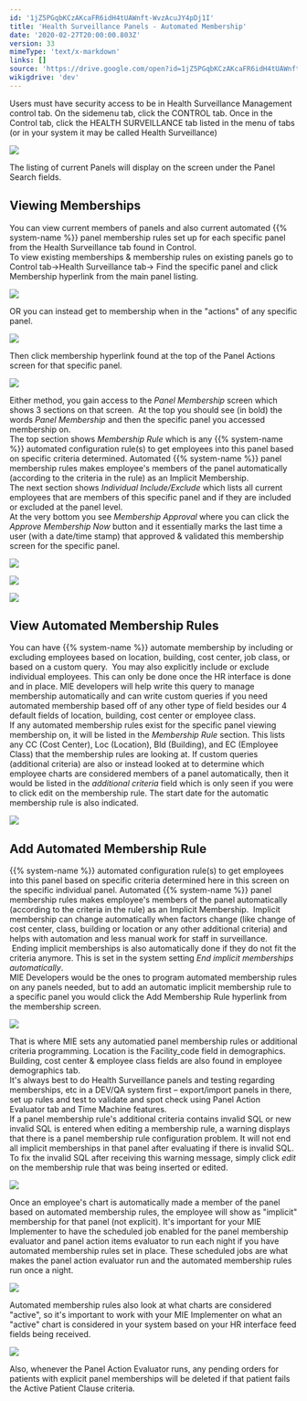 ```yaml
---
id: '1jZ5PGqbKCzAKcaFR6idH4tUAWnft-WvzAcuJY4pDj1I'
title: 'Health Surveillance Panels - Automated Membership'
date: '2020-02-27T20:00:00.803Z'
version: 33
mimeType: 'text/x-markdown'
links: []
source: 'https://drive.google.com/open?id=1jZ5PGqbKCzAKcaFR6idH4tUAWnft-WvzAcuJY4pDj1I'
wikigdrive: 'dev'
---
```

Users must have security access to be in Health Surveillance Management control tab. On the sidemenu tab, click the CONTROL tab. Once in the Control tab, click the HEALTH SURVEILLANCE tab listed in the menu of tabs (or in your system it may be called Health Surveillance)

![](../health-surveillance-panels-automated-membership.assets/8559017c3985006ba5394aa58ece891b.png)

The listing of current Panels will display on the screen under the Panel Search fields.

## Viewing Memberships

You can view current members of panels and also current automated {{% system-name %}} panel membership rules set up for each specific panel from the Health Surveillance tab found in Control.  
To view existing memberships & membership rules on existing panels go to Control tab→Health Surveillance tab→ Find the specific panel and click Membership hyperlink from the main panel listing.

![](../health-surveillance-panels-automated-membership.assets/152a405ed9a290c61e3e0c92d6b0a89b.png)

OR you can instead get to membership when in the "actions" of any specific panel.

![](../health-surveillance-panels-automated-membership.assets/77a42aa6472c44394ac6ccf2b6b16060.png)

Then click membership hyperlink found at the top of the Panel Actions screen for that specific panel.

![](../health-surveillance-panels-automated-membership.assets/c83548f64fa11f29ef66d91e6a07c099.png)

Either method, you gain access to the *Panel Membership* screen which shows 3 sections on that screen.  At the top you should see (in bold) the words *Panel Membership* and then the specific panel you accessed membership on.  
The top section shows *Membership Rule* which is any {{% system-name %}} automated configuration rule(s) to get employees into this panel based on specific criteria determined. Automated {{% system-name %}} panel membership rules makes employee's members of the panel automatically (according to the criteria in the rule) as an Implicit Membership.  
The next section shows *Individual Include/Exclude* which lists all current employees that are members of this specific panel and if they are included or excluded at the panel level.  
At the very bottom you see *Membership Approval* where you can click the *Approve Membership Now* button and it essentially marks the last time a user (with a date/time stamp) that approved & validated this membership screen for the specific panel.

![](../health-surveillance-panels-automated-membership.assets/cd68d728f51233aa305b4aaf45636bd0.png)


![](../health-surveillance-panels-automated-membership.assets/1b37f7cfecb3446d1393db006c5dfc0b.png)


![](../health-surveillance-panels-automated-membership.assets/36e7c80710bf2e27c7c2e3f47c5870bd.png)


## View Automated Membership Rules

You can have {{% system-name %}} automate membership by including or excluding employees based on location, building, cost center, job class, or based on a custom query.  You may also explicitly include or exclude individual employees. This can only be done once the HR interface is done and in place. MIE developers will help write this query to manage membership automatically and can write custom queries if you need automated membership based off of any other type of field besides our 4 default fields of location, building, cost center or employee class.  
If any automated membership rules exist for the specific panel viewing membership on, it will be listed in the *Membership Rule* section. This lists any CC (Cost Center), Loc (Location), Bld (Building), and EC (Employee Class) that the membership rules are looking at. If custom queries (additional criteria) are also or instead looked at to determine which employee charts are considered members of a panel automatically, then it would be listed in the *additional criteria* field which is only seen if you were to click edit on the membership rule. The start date for the automatic membership rule is also indicated.

![](../health-surveillance-panels-automated-membership.assets/692d8ce03da5606f3a44f45dea7fefb2.png)


## Add Automated Membership Rule

{{% system-name %}} automated configuration rule(s) to get employees into this panel based on specific criteria determined here in this screen on the specific individual panel. Automated {{% system-name %}} panel membership rules makes employee's members of the panel automatically (according to the criteria in the rule) as an Implicit Membership.  Implicit membership can change automatically when factors change (like change of cost center, class, building or location or any other additional criteria) and helps with automation and less manual work for staff in surveillance.  Ending implicit memberships is also automatically done if they do not fit the criteria anymore. This is set in the system setting *End implicit memberships automatically*.  
MIE Developers would be the ones to program automated membership rules on any panels needed, but to add an automatic implicit membership rule to a specific panel you would click the Add Membership Rule hyperlink from the membership screen.

![](../health-surveillance-panels-automated-membership.assets/0c064298c334fa728f232e083120122e.png)

That is where MIE sets any automatied panel membership rules or additional criteria programming. Location is the Facility_code field in demographics. Building, cost center & employee class fields are also found in employee demographics tab.  
It's always best to do Health Surveillance panels and testing regarding memberships, etc in a DEV/QA system first – export/import panels in there, set up rules and test to validate and spot check using Panel Action Evaluator tab and Time Machine features.  
If a panel membership rule's additional criteria contains invalid SQL or new invalid SQL is entered when editing a membership rule, a warning displays that there is a panel membership rule configuration problem. It will not end all implicit memberships in that panel after evaluating if there is invalid SQL. To fix the invalid SQL after receiving this warning message, simply click *edit* on the membership rule that was being inserted or edited.

![](../health-surveillance-panels-automated-membership.assets/2012365e10ca1bab623e70a36df12b6b.png)

Once an employee's chart is automatically made a member of the panel based on automated membership rules, the employee will show as "implicit" membership for that panel (not explicit). It's important for your MIE Implementer to have the scheduled job enabled for the panel membership evaluator and panel action items evaluator to run each night if you have automated membership rules set in place. These scheduled jobs are what makes the panel action evaluator run and the automated membership rules run once a night.

![](../health-surveillance-panels-automated-membership.assets/99315d925b8db2969a4d762532552fa6.png)

Automated membership rules also look at what charts are considered "active", so it's important to work with your MIE Implementer on what an "active" chart is considered in your system based on your HR interface feed fields being received.

![](../health-surveillance-panels-automated-membership.assets/da1675830a03fdbfb585387a87f5d283.png)

Also, whenever the Panel Action Evaluator runs, any pending orders for patients with explicit panel memberships will be deleted if that patient fails the Active Patient Clause criteria.
